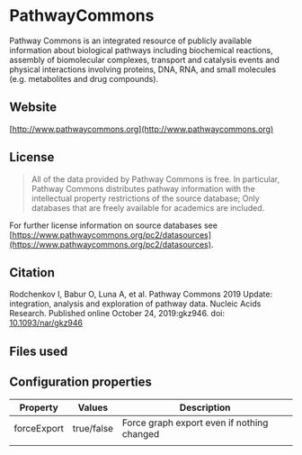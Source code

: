 # PathwayCommons

Pathway Commons is an integrated resource of publicly available information about biological pathways including biochemical reactions, assembly of biomolecular complexes, transport and catalysis events and physical interactions involving proteins, DNA, RNA, and small molecules (e.g. metabolites and drug compounds).

## Website

[http://www.pathwaycommons.org](http://www.pathwaycommons.org)

## License

> All of the data provided by Pathway Commons is free. In particular, Pathway Commons distributes pathway information with the intellectual property restrictions of the source database; Only databases that are freely available for academics are included.

For further license information on source databases see [https://www.pathwaycommons.org/pc2/datasources](https://www.pathwaycommons.org/pc2/datasources).

## Citation

Rodchenkov I, Babur O, Luna A, et al. Pathway Commons 2019 Update: integration, analysis and exploration of pathway data. Nucleic Acids Research. Published online October 24, 2019:gkz946. doi: [10.1093/nar/gkz946](https://doi.org/10.1093/nar/gkz946)

## Files used



## Configuration properties

| Property       | Values     | Description |
| -------------- | ---------- | ----------- |
| forceExport    | true/false | Force graph export even if nothing changed |
|                |            |             |

